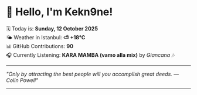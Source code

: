 # 👋 Hello, I'm Kekn9ne!

🗓️ Today is: **Sunday, 12 October 2025**  
🌤️ Weather in Istanbul: **⛅️  +18°C**  
📊 GitHub Contributions: **90**  
🎧 Currently Listening: **KARA MAMBA (vamo alla mix)** by *Giancana* 🎶

---

_"Only by attracting the best people will you accomplish great deeds. — *Colin Powell*"_

---
